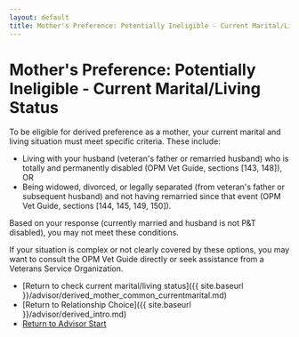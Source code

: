```yaml
---
layout: default
title: Mother's Preference: Potentially Ineligible - Current Marital/Living Status
---
```


# Mother's Preference: Potentially Ineligible - Current Marital/Living Status

To be eligible for derived preference as a mother, your current marital and living situation must meet specific criteria. These include:
* Living with your husband (veteran's father or remarried husband) who is totally and permanently disabled (OPM Vet Guide, sections [143, 148]), OR
* Being widowed, divorced, or legally separated (from veteran's father or subsequent husband) and not having remarried since that event (OPM Vet Guide, sections [144, 145, 149, 150]).

Based on your response (currently married and husband is not P&T disabled), you may not meet these conditions.

If your situation is complex or not clearly covered by these options, you may want to consult the OPM Vet Guide directly or seek assistance from a Veterans Service Organization.

* [Return to check current marital/living status]({{ site.baseurl }}/advisor/derived_mother_common_currentmarital.md)
* [Return to Relationship Choice]({{ site.baseurl }}/advisor/derived_intro.md)
* [Return to Advisor Start](./start.md)
